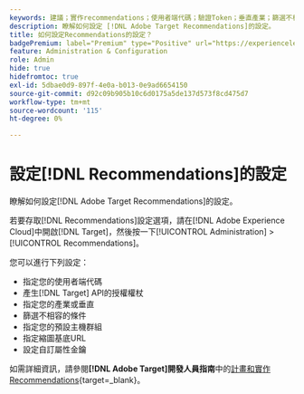 ```yaml
---
keywords: 建議；實作recommendations；使用者端代碼；驗證Token；垂直產業；篩選不相容模式；預設主機群組；縮圖基底；產生驗證Token；驗證Token；
description: 瞭解如何設定 [!DNL Adobe Target Recommendations]的設定。
title: 如何設定Recommendations的設定？
badgePremium: label="Premium" type="Positive" url="https://experienceleague.adobe.com/docs/target/using/introduction/intro.html?lang=en#premium newtab=true" tooltip="檢視Target Premium包含的內容。"
feature: Administration & Configuration
role: Admin
hide: true
hidefromtoc: true
exl-id: 5dbae0d9-897f-4e0a-b013-0e9ad6654150
source-git-commit: d92c09b905b10c6d0175a5de137d573f8cd475d7
workflow-type: tm+mt
source-wordcount: '115'
ht-degree: 0%

---
```


# 設定[!DNL Recommendations]的設定

瞭解如何設定[!DNL Adobe Target Recommendations]的設定。

若要存取[!DNL Recommendations]設定選項，請在[!DNL Adobe Experience Cloud]中開啟[!DNL Target]，然後按一下[!UICONTROL Administration] > [!UICONTROL Recommendations]。

您可以進行下列設定：

* 指定您的使用者端代碼
* 產生[!DNL Target] API的授權權杖
* 指定您的產業或垂直
* 篩選不相容的條件
* 指定您的預設主機群組
* 指定縮圖基底URL
* 設定自訂屬性金鑰

如需詳細資訊，請參閱&#x200B;**[!DNL Adobe Target]開發人員指南**&#x200B;中的[計畫和實作Recommendations](https://experienceleague.adobe.com/en/docs/target-dev/developer/recommendations){target=_blank}。
